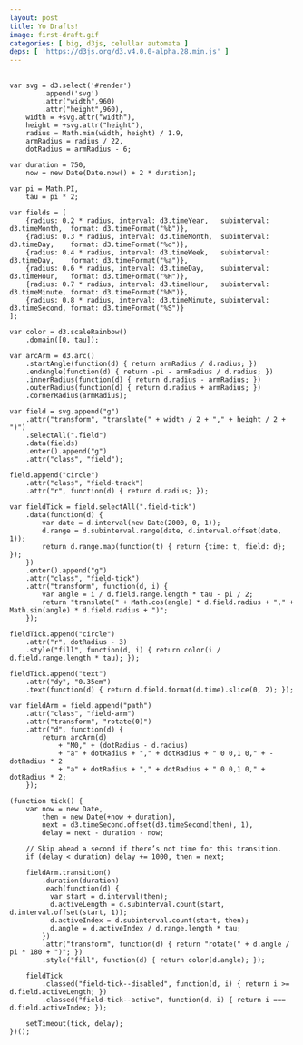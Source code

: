 ```yaml
---
layout: post
title: Yo Drafts!
image: first-draft.gif
categories: [ big, d3js, celullar automata ]
deps: [ 'https://d3js.org/d3.v4.0.0-alpha.28.min.js' ]
---
```

<style>
    .field-track {
        fill: none;
        stroke: #000;
        stroke-width: 1.5px;
    }

    .field-tick {
        transition: opacity 750ms linear;
    }

    .field-tick:not(.field-tick--active) circle,
    .field-tick:not(.field-tick--active):first-of-type text {
        fill: #222 !important;
    }

    .field-tick:not(.field-tick--active):first-of-type circle {
        fill: #000 !important;
    }

    .field-tick--disabled {
        opacity: 0;
    }

    .field-tick circle,
    .field-tick text {
        transition: fill 250ms linear;
        transition-delay: 400ms;
    }

    .field-tick text {
        font: 700 14px "Helvetica Neue";
        text-anchor: middle;
    }
</style>

<div id="render"></div>

<pre>
    <code id="code" class="js">
var svg = d3.select('#render')
        .append('svg')
        .attr("width",960)
        .attr("height",960),
    width = +svg.attr("width"),
    height = +svg.attr("height"),
    radius = Math.min(width, height) / 1.9,
    armRadius = radius / 22,
    dotRadius = armRadius - 6;

var duration = 750,
    now = new Date(Date.now() + 2 * duration);

var pi = Math.PI,
    tau = pi * 2;

var fields = [
    {radius: 0.2 * radius, interval: d3.timeYear,   subinterval: d3.timeMonth,  format: d3.timeFormat("%b")},
    {radius: 0.3 * radius, interval: d3.timeMonth,  subinterval: d3.timeDay,    format: d3.timeFormat("%d")},
    {radius: 0.4 * radius, interval: d3.timeWeek,   subinterval: d3.timeDay,    format: d3.timeFormat("%a")},
    {radius: 0.6 * radius, interval: d3.timeDay,    subinterval: d3.timeHour,   format: d3.timeFormat("%H")},
    {radius: 0.7 * radius, interval: d3.timeHour,   subinterval: d3.timeMinute, format: d3.timeFormat("%M")},
    {radius: 0.8 * radius, interval: d3.timeMinute, subinterval: d3.timeSecond, format: d3.timeFormat("%S")}
];

var color = d3.scaleRainbow()
    .domain([0, tau]);

var arcArm = d3.arc()
    .startAngle(function(d) { return armRadius / d.radius; })
    .endAngle(function(d) { return -pi - armRadius / d.radius; })
    .innerRadius(function(d) { return d.radius - armRadius; })
    .outerRadius(function(d) { return d.radius + armRadius; })
    .cornerRadius(armRadius);

var field = svg.append("g")
    .attr("transform", "translate(" + width / 2 + "," + height / 2 + ")")
    .selectAll(".field")
    .data(fields)
    .enter().append("g")
    .attr("class", "field");

field.append("circle")
    .attr("class", "field-track")
    .attr("r", function(d) { return d.radius; });

var fieldTick = field.selectAll(".field-tick")
    .data(function(d) {
        var date = d.interval(new Date(2000, 0, 1));
        d.range = d.subinterval.range(date, d.interval.offset(date, 1));
        return d.range.map(function(t) { return {time: t, field: d}; });
    })
    .enter().append("g")
    .attr("class", "field-tick")
    .attr("transform", function(d, i) {
        var angle = i / d.field.range.length * tau - pi / 2;
        return "translate(" + Math.cos(angle) * d.field.radius + "," + Math.sin(angle) * d.field.radius + ")";
    });

fieldTick.append("circle")
    .attr("r", dotRadius - 3)
    .style("fill", function(d, i) { return color(i / d.field.range.length * tau); });

fieldTick.append("text")
    .attr("dy", "0.35em")
    .text(function(d) { return d.field.format(d.time).slice(0, 2); });

var fieldArm = field.append("path")
    .attr("class", "field-arm")
    .attr("transform", "rotate(0)")
    .attr("d", function(d) {
        return arcArm(d)
            + "M0," + (dotRadius - d.radius)
            + "a" + dotRadius + "," + dotRadius + " 0 0,1 0," + -dotRadius * 2
            + "a" + dotRadius + "," + dotRadius + " 0 0,1 0," + dotRadius * 2;
    });

(function tick() {
    var now = new Date,
        then = new Date(+now + duration),
        next = d3.timeSecond.offset(d3.timeSecond(then), 1),
        delay = next - duration - now;
  
    // Skip ahead a second if there’s not time for this transition.
    if (delay < duration) delay += 1000, then = next;
  
    fieldArm.transition()
        .duration(duration)
        .each(function(d) {
          var start = d.interval(then);
          d.activeLength = d.subinterval.count(start, d.interval.offset(start, 1));
          d.activeIndex = d.subinterval.count(start, then);
          d.angle = d.activeIndex / d.range.length * tau;
        })
        .attr("transform", function(d) { return "rotate(" + d.angle / pi * 180 + ")"; })
        .style("fill", function(d) { return color(d.angle); });
  
    fieldTick
        .classed("field-tick--disabled", function(d, i) { return i >= d.field.activeLength; })
        .classed("field-tick--active", function(d, i) { return i === d.field.activeIndex; });
  
    setTimeout(tick, delay);
})();
    </code>
</pre>